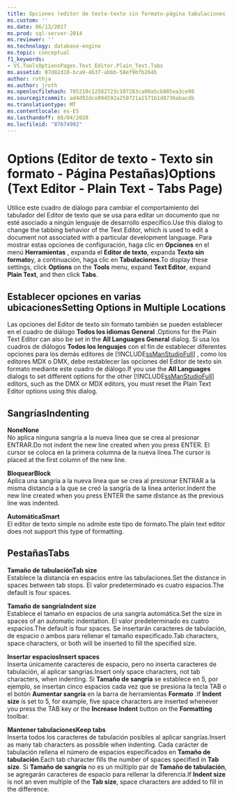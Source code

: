```yaml
---
title: Opciones (editor de texto-texto sin formato-página tabulaciones) | Microsoft Docs
ms.custom: ''
ms.date: 06/13/2017
ms.prod: sql-server-2014
ms.reviewer: ''
ms.technology: database-engine
ms.topic: conceptual
f1_keywords:
- VS.ToolsOptionsPages.Text_Editor.Plain_Text.Tabs
ms.assetid: 07d82d10-bca9-4b37-abbb-58ef9bfb264b
author: rothja
ms.author: jroth
ms.openlocfilehash: 705210c12582723c107283ca00a5cb885ea3ce98
ms.sourcegitcommit: ad4d92dce894592a259721a1571b1d8736abacdb
ms.translationtype: MT
ms.contentlocale: es-ES
ms.lasthandoff: 08/04/2020
ms.locfileid: "87674992"
---
```

# <a name="options-text-editor---plain-text---tabs-page"></a><span data-ttu-id="0d912-102">Options (Editor de texto - Texto sin formato - Página Pestañas)</span><span class="sxs-lookup"><span data-stu-id="0d912-102">Options (Text Editor - Plain Text - Tabs Page)</span></span>
  <span data-ttu-id="0d912-103">Utilice este cuadro de diálogo para cambiar el comportamiento del tabulador del Editor de texto que se usa para editar un documento que no esté asociado a ningún lenguaje de desarrollo específico.</span><span class="sxs-lookup"><span data-stu-id="0d912-103">Use this dialog to change the tabbing behavior of the Text Editor, which is used to edit a document not associated with a particular development language.</span></span> <span data-ttu-id="0d912-104">Para mostrar estas opciones de configuración, haga clic en **Opciones** en el menú **Herramientas** , expanda el **Editor de texto**, expanda **Texto sin formato**y, a continuación, haga clic en **Tabulaciones**.</span><span class="sxs-lookup"><span data-stu-id="0d912-104">To display these settings, click **Options** on the **Tools** menu, expand **Text Editor**, expand **Plain Text**, and then click **Tabs**.</span></span>  
  
## <a name="setting-options-in-multiple-locations"></a><span data-ttu-id="0d912-105">Establecer opciones en varias ubicaciones</span><span class="sxs-lookup"><span data-stu-id="0d912-105">Setting Options in Multiple Locations</span></span>  
 <span data-ttu-id="0d912-106">Las opciones del Editor de texto sin formato también se pueden establecer en el cuadro de diálogo **Todos los idiomas General** .</span><span class="sxs-lookup"><span data-stu-id="0d912-106">Options for the Plain Text Editor can also be set in the **All Languages General** dialog.</span></span> <span data-ttu-id="0d912-107">Si usa los cuadros de diálogos **Todos los lenguajes** con el fin de establecer diferentes opciones para los demás editores de [!INCLUDE[ssManStudioFull](../includes/ssmanstudiofull-md.md)] , como los editores MDX o DMX, debe restablecer las opciones del Editor de texto sin formato mediante este cuadro de diálogo.</span><span class="sxs-lookup"><span data-stu-id="0d912-107">If you use the **All Languages** dialogs to set different options for the other [!INCLUDE[ssManStudioFull](../includes/ssmanstudiofull-md.md)] editors, such as the DMX or MDX editors, you must reset the Plain Text Editor options using this dialog.</span></span>  
  
## <a name="indenting"></a><span data-ttu-id="0d912-108">Sangrías</span><span class="sxs-lookup"><span data-stu-id="0d912-108">Indenting</span></span>  
 <span data-ttu-id="0d912-109">**None**</span><span class="sxs-lookup"><span data-stu-id="0d912-109">**None**</span></span>  
 <span data-ttu-id="0d912-110">No aplica ninguna sangría a la nueva línea que se crea al presionar ENTRAR.</span><span class="sxs-lookup"><span data-stu-id="0d912-110">Do not indent the new line created when you press ENTER.</span></span> <span data-ttu-id="0d912-111">El cursor se coloca en la primera columna de la nueva línea.</span><span class="sxs-lookup"><span data-stu-id="0d912-111">The cursor is placed at the first column of the new line.</span></span>  
  
 <span data-ttu-id="0d912-112">**Bloquear**</span><span class="sxs-lookup"><span data-stu-id="0d912-112">**Block**</span></span>  
 <span data-ttu-id="0d912-113">Aplica una sangría a la nueva línea que se crea al presionar ENTRAR a la misma distancia a la que se creó la sangría de la línea anterior.</span><span class="sxs-lookup"><span data-stu-id="0d912-113">Indent the new line created when you press ENTER the same distance as the previous line was indented.</span></span>  
  
 <span data-ttu-id="0d912-114">**Automática**</span><span class="sxs-lookup"><span data-stu-id="0d912-114">**Smart**</span></span>  
 <span data-ttu-id="0d912-115">El editor de texto simple no admite este tipo de formato.</span><span class="sxs-lookup"><span data-stu-id="0d912-115">The plain text editor does not support this type of formatting.</span></span>  
  
## <a name="tabs"></a><span data-ttu-id="0d912-116">Pestañas</span><span class="sxs-lookup"><span data-stu-id="0d912-116">Tabs</span></span>  
 <span data-ttu-id="0d912-117">**Tamaño de tabulación**</span><span class="sxs-lookup"><span data-stu-id="0d912-117">**Tab size**</span></span>  
 <span data-ttu-id="0d912-118">Establece la distancia en espacios entre las tabulaciones.</span><span class="sxs-lookup"><span data-stu-id="0d912-118">Set the distance in spaces between tab stops.</span></span> <span data-ttu-id="0d912-119">El valor predeterminado es cuatro espacios.</span><span class="sxs-lookup"><span data-stu-id="0d912-119">The default is four spaces.</span></span>  
  
 <span data-ttu-id="0d912-120">**Tamaño de sangría**</span><span class="sxs-lookup"><span data-stu-id="0d912-120">**Indent size**</span></span>  
 <span data-ttu-id="0d912-121">Establece el tamaño en espacios de una sangría automática.</span><span class="sxs-lookup"><span data-stu-id="0d912-121">Set the size in spaces of an automatic indentation.</span></span> <span data-ttu-id="0d912-122">El valor predeterminado es cuatro espacios.</span><span class="sxs-lookup"><span data-stu-id="0d912-122">The default is four spaces.</span></span> <span data-ttu-id="0d912-123">Se insertarán caracteres de tabulación, de espacio o ambos para rellenar el tamaño especificado.</span><span class="sxs-lookup"><span data-stu-id="0d912-123">Tab characters, space characters, or both will be inserted to fill the specified size.</span></span>  
  
 <span data-ttu-id="0d912-124">**Insertar espacios**</span><span class="sxs-lookup"><span data-stu-id="0d912-124">**Insert spaces**</span></span>  
 <span data-ttu-id="0d912-125">Inserta únicamente caracteres de espacio, pero no inserta caracteres de tabulación, al aplicar sangrías.</span><span class="sxs-lookup"><span data-stu-id="0d912-125">Insert only space characters, not tab characters, when indenting.</span></span> <span data-ttu-id="0d912-126">Si **Tamaño de sangría** se establece en 5, por ejemplo, se insertan cinco espacios cada vez que se presiona la tecla TAB o el botón **Aumentar sangría** en la barra de herramientas **Formato** .</span><span class="sxs-lookup"><span data-stu-id="0d912-126">If **Indent size** is set to 5, for example, five space characters are inserted whenever you press the TAB key or the **Increase Indent** button on the **Formatting** toolbar.</span></span>  
  
 <span data-ttu-id="0d912-127">**Mantener tabulaciones**</span><span class="sxs-lookup"><span data-stu-id="0d912-127">**Keep tabs**</span></span>  
 <span data-ttu-id="0d912-128">Inserta todos los caracteres de tabulación posibles al aplicar sangrías.</span><span class="sxs-lookup"><span data-stu-id="0d912-128">Insert as many tab characters as possible when indenting.</span></span> <span data-ttu-id="0d912-129">Cada carácter de tabulación rellena el número de espacios especificados en **Tamaño de tabulación**.</span><span class="sxs-lookup"><span data-stu-id="0d912-129">Each tab character fills the number of spaces specified in **Tab size**.</span></span> <span data-ttu-id="0d912-130">Si **Tamaño de sangría** no es un múltiplo par de **Tamaño de tabulación**, se agregarán caracteres de espacio para rellenar la diferencia.</span><span class="sxs-lookup"><span data-stu-id="0d912-130">If **Indent size** is not an even multiple of the **Tab size**, space characters are added to fill in the difference.</span></span>  
  
  
